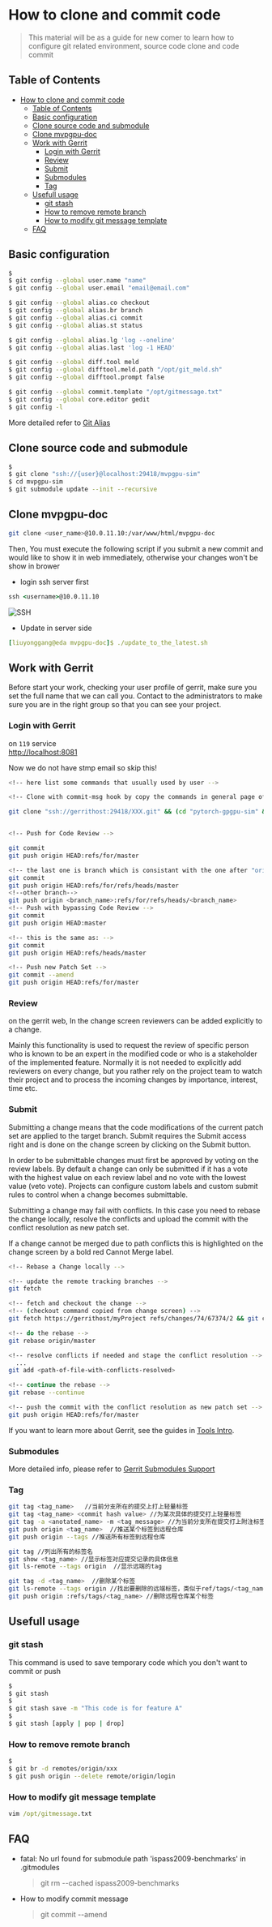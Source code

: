 # How to clone and commit code

>This material will be as a guide for new comer to learn how to configure git related environment, source code clone and code commit

## Table of Contents

- [How to clone and commit code](#how-to-clone-and-commit-code)
  - [Table of Contents](#table-of-contents)
  - [Basic configuration](#basic-configuration)
  - [Clone source code and submodule](#clone-source-code-and-submodule)
  - [Clone mvpgpu-doc](#clone-mvpgpu-doc)
  - [Work with Gerrit](#work-with-gerrit)
    - [Login with Gerrit](#login-with-gerrit)
    - [Review](#review)
    - [Submit](#submit)
    - [Submodules](#submodules)
    - [Tag](#tag)
  - [Usefull usage](#usefull-usage)
    - [git stash](#git-stash)
    - [How to remove remote branch](#how-to-remove-remote-branch)
    - [How to modify git message template](#how-to-modify-git-message-template)
  - [FAQ](#faq)

## Basic configuration

```bash
$
$ git config --global user.name "name"
$ git config --global user.email "email@email.com"

$ git config --global alias.co checkout
$ git config --global alias.br branch
$ git config --global alias.ci commit
$ git config --global alias.st status

$ git config --global alias.lg 'log --oneline'
$ git config --global alias.last 'log -1 HEAD'

$ git config --global diff.tool meld
$ git config --global difftool.meld.path "/opt/git_meld.sh"
$ git config --global difftool.prompt false

$ git config --global commit.template "/opt/gitmessage.txt"
$ git config --global core.editor gedit
$ git config -l
```

More detailed refer to [Git Alias](https://www.atlassian.com/git/tutorials/git-alias)

## Clone source code and submodule

```bash
$
$ git clone "ssh://{user}@localhost:29418/mvpgpu-sim"
$ cd mvpgpu-sim
$ git submodule update --init --recursive
```

## Clone mvpgpu-doc

```bash
git clone <user_name>@10.0.11.10:/var/www/html/mvpgpu-doc
```

Then, You must execute the following script if you submit a new commit and would like to show it in web immediately, otherwise your changes won't be show in brower

- login ssh server first

```bat
ssh <username>@10.0.11.10
```

![SSH](../../_images/2023-05-22_151032.png)

- Update in server side

```yaml
[liuyonggang@eda mvpgpu-doc]$ ./update_to_the_latest.sh 
```

## Work with Gerrit

Before start your work, checking your user profile of gerrit, make sure you set the full name that we can call you. Contact to the administrators to make sure you are in the right group so that you can see your project.

### Login with Gerrit

on `119` service\
<http://localhost:8081>

Now we do not have stmp email so skip this!

```bash
<!-- here list some commands that usually used by user -->

<!-- Clone with commit-msg hook by copy the commands in general page of reposity in gerrit-->

git clone "ssh://gerrithost:29418/XXX.git" && (cd "pytorch-gpgpu-sim" && mkdir -p .git/hooks && curl -Lo `git rev-parse --git-dir`/hooks/commit-msg ssh://gerrithost:29418/XXX.git; chmod +x `git rev-parse --git-dir`/hooks/commit-msg)


<!-- Push for Code Review -->

git commit
git push origin HEAD:refs/for/master

<!-- the last one is branch which is consistant with the one after "origin", this is the same as: -->
git commit
git push origin HEAD:refs/for/refs/heads/master
<!--other branch-->
git push origin <branch_name>:refs/for/refs/heads/<branch_name>
<!-- Push with bypassing Code Review -->
git commit
git push origin HEAD:master

<!-- this is the same as: -->
git commit
git push origin HEAD:refs/heads/master

<!-- Push new Patch Set -->
git commit --amend
git push origin HEAD:refs/for/master
```

### Review

on the gerrit web, In the change screen reviewers can be added explicitly to a change.

Mainly this functionality is used to request the review of specific person who is known to be an expert in the modified code or who is a stakeholder of the implemented feature. Normally it is not needed to explicitly add reviewers on every change, but you rather rely on the project team to watch their project and to process the incoming changes by importance, interest, time etc.

### Submit

Submitting a change means that the code modifications of the current patch set are applied to the target branch. Submit requires the Submit access right and is done on the change screen by clicking on the Submit button.

In order to be submittable changes must first be approved by voting on the review labels. By default a change can only be submitted if it has a vote with the highest value on each review label and no vote with the lowest value (veto vote). Projects can configure custom labels and custom submit rules to control when a change becomes submittable.

Submitting a change may fail with conflicts. In this case you need to rebase the change locally, resolve the conflicts and upload the commit with the conflict resolution as new patch set.

If a change cannot be merged due to path conflicts this is highlighted on the change screen by a bold red Cannot Merge label.

```bash
<!-- Rebase a Change locally -->

<!-- update the remote tracking branches -->
git fetch

<!-- fetch and checkout the change -->
<!-- (checkout command copied from change screen) -->
git fetch https://gerrithost/myProject refs/changes/74/67374/2 && git checkout FETCH_HEAD

<!-- do the rebase -->
git rebase origin/master

<!-- resolve conflicts if needed and stage the conflict resolution -->
  ...
git add <path-of-file-with-conflicts-resolved>

<!-- continue the rebase -->
git rebase --continue

<!-- push the commit with the conflict resolution as new patch set -->
git push origin HEAD:refs/for/master
```

If you want to learn more about Gerrit, see the guides in [Tools Intro](/ebook/Tools%20Instro/).

### Submodules

More detailed info, please refer to [Gerrit Submodules Support](https://archive.kernel.org/oldwiki/git.wiki.kernel.org/index.php/Gerrit_Submodules_Support.html)

### Tag

```bash
git tag <tag_name>   //当前分支所在的提交上打上轻量标签
git tag <tag_name> <commit hash value> //为某次具体的提交打上轻量标签
git tag -a <anotated_name> -m <tag_message> //为当前分支所在提交打上附注标签
git push origin <tag_name>  //推送某个标签到远程仓库
git push origin --tags //推送所有标签到远程仓库

git tag //列出所有的标签名
git show <tag_name> //显示标签对应提交记录的具体信息
git ls-remote --tags origin  //显示远端的tag

git tag -d <tag_name>  //删除某个标签
git ls-remote --tags origin //找出要删除的远端标签，类似于ref/tags/<tag_name>的格式
git push origin :refs/tags/<tag_name> //删除远程仓库某个标签
```

## Usefull usage

### git stash

This command is used to save temporary code which you don't want to commit or push

```bash
$
$ git stash
$
$ git stash save -m "This code is for feature A"
$
$ git stash [apply | pop | drop]
```

### How to remove remote branch

```bash
$
$ git br -d remotes/origin/xxx
$ git push origin --delete remote/origin/login
```

### How to modify git message template

```bat
vim /opt/gitmessage.txt
```

## FAQ

- fatal: No url found for submodule path 'ispass2009-benchmarks' in .gitmodules
  > git rm --cached ispass2009-benchmarks
- How to modify commit message
  > git commit --amend
